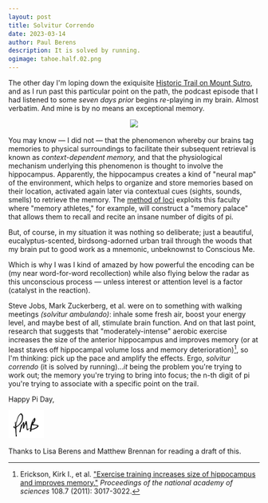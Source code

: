 ```yaml
---
layout: post
title: Solvitur Correndo
date: 2023-03-14
author:	Paul Berens
description: It is solved by running.
ogimage: tahoe.half.02.png
---
```

The other day I'm loping down the exiquisite [Historic Trail on Mount Sutro](/twin-peaks-mt-sutro/), and as I run past this particular point on the path, the podcast episode that I had listened to some *seven days prior* begins *re*-playing in my brain. Almost verbatim. And mine is by no means an exceptional memory.

<center>
<img src='/assets/videos/historic.trail.slow.gif'>
</center>

You may know — I did not — that the phenomenon whereby our brains tag memories to physical surroundings to facilitate their subsequent retrieval is known as *context-dependent memory,* and that the physiological mechanism underlying this phenomenon is thought to involve the hippocampus. Apparently, the hippocampus creates a kind of "neural map" of the environment, which helps to organize and store memories based on their location, activated again later via contextual cues (sights, sounds, smells) to retrieve the memory. The [method of loci](https://en.wikipedia.org/wiki/method_of_loci) exploits this faculty where "memory athletes," for example, will construct a "memory palace" that allows them to recall and recite an insane number of digits of pi.

But, of course, in my situation it was nothing so deliberate; just a beautiful, eucalyptus-scented, birdsong-adorned urban trail through the woods that my brain put to good work as a mnemonic, unbeknownst to Conscious Me.

Which is why I was I kind of amazed by how powerful the encoding can be (my near word-for-word recollection) while also flying below the radar as this unconscious process — unless interest or attention level is a factor (catalyst in the reaction).

Steve Jobs, Mark Zuckerberg, et al. were on to something with walking meetings *(solvitur ambulando)*: inhale some fresh air, boost your energy level, and maybe best of all, stimulate brain function. And on that last point, research that suggests that "moderately-intense" aerobic exercise increases the size of the anterior hippocampus and improves memory (or at least staves off hippocampal volume loss and memory deterioration)[^1], so I'm thinking: pick up the pace and amplify the effects. Ergo, *solvitur correndo* (it is solved by running)...*it* being the problem you're trying to work out; the memory you're trying to bring into focus; the n-th digit of pi you're trying to associate with a specific point on the trail.

[^1]: Erickson, Kirk I., et al. ["Exercise training increases size of hippocampus and improves memory."](https://www.pnas.org/doi/10.1073/pnas.1015950108) *Proceedings of the national academy of sciences* 108.7 (2011): 3017-3022.

Happy Pi Day,

![initials](/assets/images/initials.pmb.71.56.png)

<span class="muted small">Thanks to Lisa Berens and Matthew Brennan for reading a draft of this.</span>